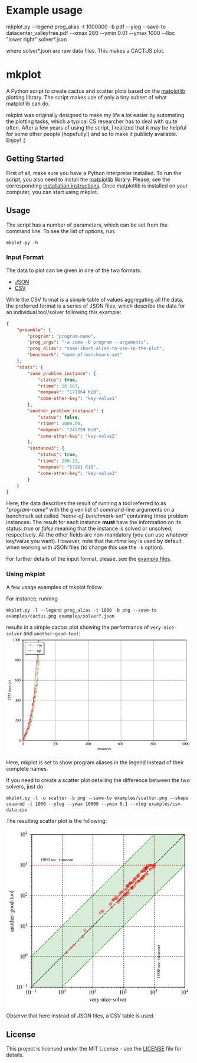 # Example usage
mkplot.py  --legend prog_alias -t 1000000 -b pdf --ylog --save-to datacenter_valleyfree.pdf  --xmax 280 --ymin 0.01 --ymax 1000 --lloc "lower right" solver*.json

where solver*.json are raw data files. This makes a CACTUS plot.

# mkplot

A Python script to create cactus and scatter plots based on the [matplotlib](http://matplotlib.org/) plotting library. The script makes use of only a tiny subset of what matplotlib can do.

mkplot was originally designed to make my life a lot easier by automating the plotting tasks, which a typical CS researcher has to deal with quite often. After a few years of using the script, I realized that it may be helpful for some other people (hopefully!) and so to make it publicly available. Enjoy! :)

## Getting Started

First of all, make sure you have a Python interpreter installed. To run the script, you also need to install the [matplotlib](http://matplotlib.org/) library. Please, see the corresponding [installation instructions](http://matplotlib.org/users/installing.html). Once matplotlib is installed on your computer, you can start using mkplot.

## Usage

The script has a number of parameters, which can be set from the command line. To see the list of options, run:

```
mkplot.py -h
```

### Input Format

The data to plot can be given in one of the two formats:

* [JSON](https://en.wikipedia.org/wiki/JSON)
* [CSV](https://en.wikipedia.org/wiki/Comma-separated_values)

While the CSV format is a simple table of values aggregating all the data, the preferred format is a series of JSON files, which describe the data for an individual tool/solver  following this example:

```json
{
	"preamble": {
		"program": "program-name",
		"prog_args": "-a some -b program --arguments",
		"prog_alias": "some-short-alias-to-use-in-the-plot",
		"benchmark": "name-of-benchmark-set"
	},
	"stats": {
		"some_problem_instance": {
			"status": true,
			"rtime": 10.567,
			"mempeak": "171864 KiB",
			"some-other-key": "key-value1"
		},
		"another_problem_instance": {
			"status": false,
			"rtime": 1000.00,
			"mempeak": "245759 KiB",
			"some-other-key": "key-value2"
		},
		"instance3": {
			"status": true,
			"rtime": 256.32,
			"mempeak": "57261 KiB",
			"some-other-key": "key-value3"
		}
	}
}
```

Here, the data describes the result of running a tool referred to as *"program-name"* with the given list of command-line arguments on a benchmark set called *"name-of-benchmark-set"* containing three problem instances. The result for each instance **must** have the information on its status: *true* or *false* meaning that the instance is solved or unsolved, respectively. All the other fields are non-mandatory (you can use whatever key/value you want). However, note that the *rtime* key is used by default when working with JSON files (to change this use the `-k` option).

For further details of the input format, please, see the [example files](examples).

### Using mkplot

A few usage examples of mkplot follow.

For instance, running

```
mkplot.py -l --legend prog_alias -t 1000 -b png --save-to examples/cactus.png examples/solver?.json
```

results in a simple cactus plot showing the performance of `very-nice-solver` and `another-good-tool`: ![cactus plot](examples/cactus.png)

Here, mkplot is set to show program aliases in the legend instead of their complete names.

If you need to create a scatter plot detailing the difference between the two solvers, just do

```
mkplot.py -l -p scatter -b png --save-to examples/scatter.png --shape squared -t 1000 --ylog --ymax 10000 --ymin 0.1 --xlog examples/csv-data.csv
```

The resulting scatter plot is the following:

![a scatter plot](examples/scatter.png)

Observe that here instead of JSON files, a CSV table is used.

## License

This project is licensed under the MIT License - see the [LICENSE](LICENSE) file for details.
